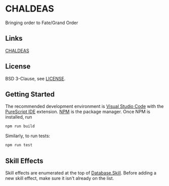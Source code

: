 # CHALDEAS
Bringing order to Fate/Grand Order

## Links
[CHALDEAS](https://jnbooth.github.io/chaldeas/#)

## License
BSD 3-Clause, see [LICENSE](https://github.com/jnbooth/chaldeas/blob/master/LICENSE).

## Getting Started
The recommended development environment is [Visual Studio Code](code.visualstudio.com) with the [PureScript IDE](https://marketplace.visualstudio.com/items?itemName=nwolverson.ide-purescript) extension. [NPM](https://www.npmjs.com/get-npm) is the package manager. Once NPM is installed, run

```sh
npm run build
```

Similarly, to run tests:

```sh
npm run test
```

## Skill Effects
Skill effects are enumerated at the top of [Database.Skill](src/Database/Skill.purs). Before adding a new skill effect, make sure it isn't already on the list.
